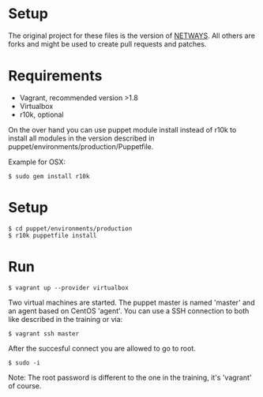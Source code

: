 # Setup

The original project for these files is the version of [NETWAYS](https://github.com/NETWAYS/fundamentals4puppet-training). All others are forks and might be used to create pull requests and patches.

# Requirements

* Vagrant, recommended version >1.8
* Virtualbox
* r10k, optional

On the over hand you can use puppet module install instead of r10k to install all modules in the version described in puppet/environments/production/Puppetfile.

Example for OSX:

    $ sudo gem install r10k

# Setup

    $ cd puppet/environments/production
    $ r10k puppetfile install

# Run

    $ vagrant up --provider virtualbox

Two virtual machines are started. The puppet master is named 'master' and an agent based on CentOS 'agent'. You can use a SSH connection to both like described in the training or via:

    $ vagrant ssh master

After the succesful connect you are allowed to go to root.

    $ sudo -i

Note: The root password is different to the one in the training, it's 'vagrant' of course.
